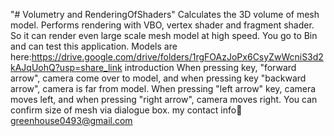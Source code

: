 "# Volumetry and RenderingOfShaders" 
Calculates the 3D volume of mesh model.
Performs rendering with VBO, vertex shader and fragment shader.
So it can render even large scale mesh model at high speed.
You go to Bin and can test this application.
Models are here:https://drive.google.com/drive/folders/1rgFOAzJoPx6CsyZwWcniS3d2kAJqUohQ?usp=share_link
introduction
When pressing key, "forward arrow", camera come over to model, and when pressing key "backward arrow", camera is far from model.
When pressing "left arrow" key, camera moves left, and when pressing "right arrow", camera moves right.
You can confirm size of mesh via dialogue box.
my contact info:email:greenhouse0493@gmail.com

